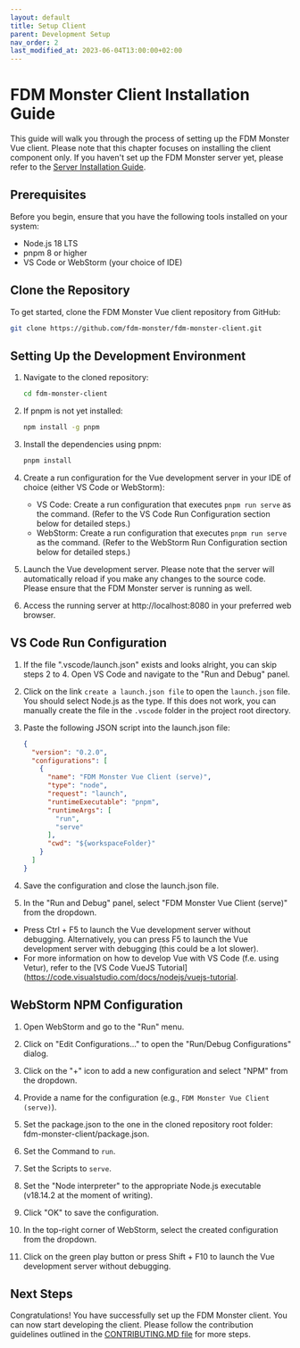 ```yaml
---
layout: default
title: Setup Client
parent: Development Setup
nav_order: 2
last_modified_at: 2023-06-04T13:00:00+02:00
---
```


# FDM Monster Client Installation Guide

This guide will walk you through the process of setting up the FDM Monster Vue client.
Please note that this chapter focuses on installing the client component only.
If you haven't set up the FDM Monster server yet, please refer to the [Server Installation Guide](./setup_server.md).

## Prerequisites

Before you begin, ensure that you have the following tools installed on your system:

- Node.js 18 LTS
- pnpm 8 or higher
- VS Code or WebStorm (your choice of IDE)

## Clone the Repository

To get started, clone the FDM Monster Vue client repository from GitHub:

```bash
git clone https://github.com/fdm-monster/fdm-monster-client.git
```

## Setting Up the Development Environment

1) Navigate to the cloned repository:
    ```bash
    cd fdm-monster-client
    ```
   
2) If pnpm is not yet installed:
   ```bash
   npm install -g pnpm
   ```
      
3) Install the dependencies using pnpm:
   ```bash
   pnpm install
   ```
   
4) Create a run configuration for the Vue development server in your IDE of choice (either VS Code or WebStorm):
    - VS Code: Create a run configuration that executes `pnpm run serve` as the command. (Refer to the VS Code Run
      Configuration section below for detailed steps.)
    - WebStorm: Create a run configuration that executes `pnpm run serve` as the command. (Refer to the WebStorm
      Run Configuration section below for detailed steps.)
   
5) Launch the Vue development server. Please note that the server will automatically reload if you make any changes to
   the source code. Please ensure that the FDM Monster server is running as well.

6) Access the running server at http://localhost:8080 in your preferred web browser.

## VS Code Run Configuration

1) If the file ".vscode/launch.json" exists and looks alright, you can skip steps 2 to 4. Open VS Code and navigate to
   the "Run and Debug" panel.

2) Click on the link `create a launch.json file` to open the `launch.json` file. You should select Node.js as the type.
   If this does not work, you can manually create the file in the `.vscode` folder in the project root directory.

3) Paste the following JSON script into the launch.json file:
   ```json
   {
     "version": "0.2.0",
     "configurations": [
       {
         "name": "FDM Monster Vue Client (serve)",
         "type": "node",
         "request": "launch",
         "runtimeExecutable": "pnpm",
         "runtimeArgs": [
           "run",
           "serve"
         ],
         "cwd": "${workspaceFolder}"
       }
     ]
   }
   ```

4) Save the configuration and close the launch.json file.

5) In the "Run and Debug" panel, select "FDM Monster Vue Client (serve)" from the dropdown.

- Press Ctrl + F5 to launch the Vue development server without debugging. Alternatively, you can press F5 to launch the
  Vue development server with debugging (this could be a lot slower).
- For more information on how to develop Vue with VS Code (f.e. using Vetur), refer to
  the [VS Code VueJS Tutorial](https://code.visualstudio.com/docs/nodejs/vuejs-tutorial.

## WebStorm NPM Configuration

1) Open WebStorm and go to the "Run" menu.

2) Click on "Edit Configurations..." to open the "Run/Debug Configurations" dialog.

3) Click on the "+" icon to add a new configuration and select "NPM" from the dropdown.

4) Provide a name for the configuration (e.g., `FDM Monster Vue Client (serve)`).

5) Set the package.json to the one in the cloned repository root folder: fdm-monster-client/package.json.

6) Set the Command to `run`.

7) Set the Scripts to `serve`.

8) Set the "Node interpreter" to the appropriate Node.js executable (v18.14.2 at the moment of writing).

9) Click "OK" to save the configuration.

10) In the top-right corner of WebStorm, select the created configuration from the dropdown.

11) Click on the green play button or press Shift + F10 to launch the Vue development server without debugging.

## Next Steps

Congratulations! You have successfully set up the FDM Monster client. You can now start developing the client.
Please follow the contribution guidelines outlined in
the [CONTRIBUTING.MD file](https://github.com/fdm-monster/fdm-monster/blob/develop/CONTRIBUTING.md) for more steps.
